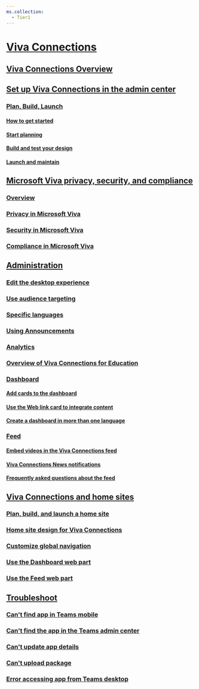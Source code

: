 ```yaml
---
ms.collection:
  - Tier1
---
```

# [Viva Connections]()

## [Viva Connections Overview](viva-connections-overview.md)

## [Set up Viva Connections in the admin center](set-up-admin-center.md)

### [Plan, Build, Launch]()

#### [How to get started](viva-connections-setup-overview.md)

#### [Start planning](plan-viva-connections.md)

#### [Build and test your design](build-viva-connections.md)

#### [Launch and maintain](launch-viva-connections.md)


## [Microsoft Viva privacy, security, and compliance]()

### [Overview](../microsoft-viva-security.md)

### [Privacy in Microsoft Viva](../viva-privacy.md)

### [Security in Microsoft Viva](../viva-security.md)

### [Compliance in Microsoft Viva](../viva-compliance.md)


## [Administration]()

### [Edit the desktop experience](edit-viva-home.md)

### [Use audience targeting](use-audience-targeting-in-viva-connections.md)

### [Specific languages](viva-connections-language.md)

### [Using Announcements](announcements-viva-connections.md)

### [Analytics](viva-connections-analytics.md)

### [Overview of Viva Connections for Education](overview-viva-connections-education.md)


### [Dashboard]()

#### [Add cards to the dashboard](create-dashboard.md)

#### [Use the Web link card to integrate content](use-the-link-card.md)

#### [Create a dashboard in more than one language](create-multilingual-dashboard.md)


### [Feed]()

#### [Embed videos in the Viva Connections feed](video-news-links.md)

#### [Viva Connections News notifications](mobile-notifications-viva-connections.md)

#### [Frequently asked questions about the feed](faqs-viva-connections-feed.md)


## [Viva Connections and home sites]()

### [Plan, build, and launch a home site](home-site-plan.md)

### [Home site design for Viva Connections](create-sharepoint-home-site-for-viva-connections.md)

### [Customize global navigation](sharepoint-app-bar.md)

### [Use the Dashboard web part](use-dashboard-web-part-on-home-site.md)

### [Use the Feed web part](use-feed-web-part-for-viva-connections.md)


## [Troubleshoot]()

### [Can't find app in Teams mobile](/viva/troubleshoot/connections/cant-find-app-in-teams-mobile?toc=/viva/connections/toc.json&bc=/viva/breadcrumb/toc.json)

### [Can't find the app in the Teams admin center](/viva/troubleshoot/connections/cant-find-app-in-teams-admin-center?toc=/viva/connections/toc.json&bc=/viva/breadcrumb/toc.json)

### [Can't update app details](/viva/troubleshoot/connections/cant-update-app-details?toc=/viva/connections/toc.json&bc=/viva/breadcrumb/toc.json)

### [Can't upload package](/viva/troubleshoot/connections/cant-upload-package?toc=/viva/connections/toc.json&bc=/viva/breadcrumb/toc.json)

### [Error accessing app from Teams desktop](/viva/troubleshoot/connections/error-accessing-app-from-teams-desktop?toc=/viva/connections/toc.json&bc=/viva/breadcrumb/toc.json)
